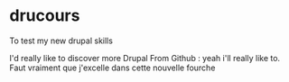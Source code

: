# drucours
To test my new drupal skills

I'd really like to discover more Drupal
From Github : yeah i'll really like to.
Faut vraiment que j'excelle dans cette nouvelle fourche
